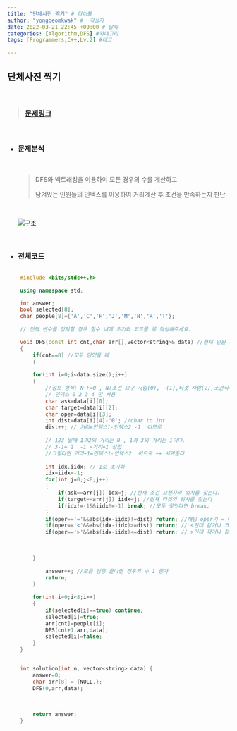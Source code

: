 ```yaml
---
title: "단체사진 찍기" # 타이틀 
author: "yongbeomkwak" #  작성자 
date: 2022-03-21 22:45 +09:00 # 날짜  
categories: [Algorithm,DFS] #카데고리 
tags: [Programmers,C++,Lv.2] #테그 

---
```


## 단체사진 찍기

<br>

> ### [문제링크](https://programmers.co.kr/learn/courses/30/lessons/1835)

<br>

-  ### 문제분석
    <br>
    
    > DFS와 백트래킹을 이용하여 모든 경우의 수를 계산하고
    >
    > 담겨있는 인원들의 인덱스를 이용하여 거리계산 후 조건을 만족하는지 판단
    
    <br>

    ![구조](https://user-images.githubusercontent.com/48616183/159285456-f0f9793c-7dd7-43ca-b7fd-a460beeaa8e8.png)

    <br>

-   ### 전체코드

~~~ c++

    #include <bits/stdc++.h>

    using namespace std;

    int answer;
    bool selected[8];
    char people[8]={'A','C','F','J','M','N','R','T'};
        
    // 전역 변수를 정의할 경우 함수 내에 초기화 코드를 꼭 작성해주세요.

    void DFS(const int cnt,char arr[],vector<string>& data) //현재 인원 수,자리 공간 배열,요구 조건
    {
        if(cnt==8) //모두 담았을 때  
        { 
        
        for(int i=0;i<data.size();i++)  
        {
            //정보 형식: N~F=0 , N:조건 요구 사람(0), ~(1),타겟 사람(2),조건식=(3),거리(4)
            // 인덱스 0 2 3 4 만 사용
            char ask=data[i][0];
            char target=data[i][2];
            char oper=data[i][3];
            int dist=data[i][4]-'0'; //char to int
            dist++; // 거리=인덱스1-인덱스2 -1  이므로
        
            // 123 일때 1과2의 거리는 0 , 1과 3의 거리는 1이다.
            // 3-1= 2  -1 =거리=1 성립
            //그렇다면 거리+1=인덱스1-인덱스2  이므로 ++ 시켜준다 
            
            int idx,iidx; //-1로 초기화
            idx=iidx=-1;
            for(int j=0;j<8;j++)
            {
                if(ask==arr[j]) idx=j; //현재 조건 요청자의 위치를 찾는다. 
                if(target==arr[j]) iidx=j; //현재 타겟의 위치를 찾는다
                if(idx!=-1&&iidx!=-1) break; //모두 찾앗다면 break; 
            }
            if(oper=='='&&abs(idx-iidx)!=dist) return; //해당 oper가 = 이고 해당 위치 차이(거리)가 같지 않을 때 조건을 성립하지 못햇을 때  
            if(oper=='<'&&abs(idx-iidx)>=dist) return; // <인데 같거나 크면 조건 성립 x
            if(oper=='>'&&abs(idx-iidx)<=dist) return; // >인데 작거나 같으면 조건 성립 x
            
            
    
        }

            answer++; //모든 검증 끝나면 경우의 수 1 증가
            return;
        }
        
        for(int i=0;i<8;i++)
        {
            if(selected[i]==true) continue;
            selected[i]=true;
            arr[cnt]=people[i];
            DFS(cnt+1,arr,data);
            selected[i]=false;
        }
    }


    int solution(int n, vector<string> data) {
        answer=0;
        char arr[8] = {NULL,};
        DFS(0,arr,data);
        
        
        
        return answer;
    }

~~~
